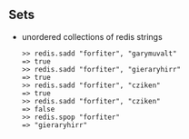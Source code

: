 ## Sets

* unordered collections of redis strings

      >> redis.sadd "forfiter", "garymuvalt"
      => true
      >> redis.sadd "forfiter", "gieraryhirr"
      => true
      >> redis.sadd "forfiter", "cziken"
      => true
      >> redis.sadd "forfiter", "cziken"
      => false
      >> redis.spop "forfiter"
      => "gieraryhirr"
